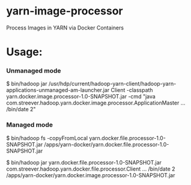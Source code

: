 # yarn-image-processor
Process Images in YARN via Docker Containers

Usage:
======

### Unmanaged mode

$ bin/hadoop jar /usr/hdp/current/hadoop-yarn-client/hadoop-yarn-applications-unmanaged-am-launcher.jar Client -classpath yarn.docker.image.processor-1.0-SNAPSHOT.jar -cmd "java com.streever.hadoop.yarn.docker.image.processor.ApplicationMaster ... /bin/date 2"

### Managed mode

$ bin/hadoop fs -copyFromLocal yarn.docker.file.processor-1.0-SNAPSHOT.jar /apps/yarn-docker/yarn.docker.file.processor-1.0-SNAPSHOT.jar

$ bin/hadoop jar yarn.docker.file.processor-1.0-SNAPSHOT.jar com.streever.hadoop.yarn.docker.file.processor.Client ... /bin/date 2 /apps/yarn-docker/yarn.docker.image.processor-1.0-SNAPSHOT.jar
